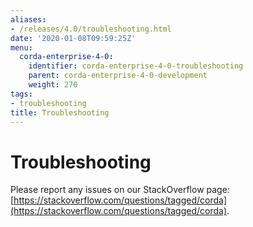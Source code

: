 ```yaml
---
aliases:
- /releases/4.0/troubleshooting.html
date: '2020-01-08T09:59:25Z'
menu:
  corda-enterprise-4-0:
    identifier: corda-enterprise-4-0-troubleshooting
    parent: corda-enterprise-4-0-development
    weight: 270
tags:
- troubleshooting
title: Troubleshooting
---
```



# Troubleshooting

Please report any issues on our StackOverflow page: [https://stackoverflow.com/questions/tagged/corda](https://stackoverflow.com/questions/tagged/corda).

